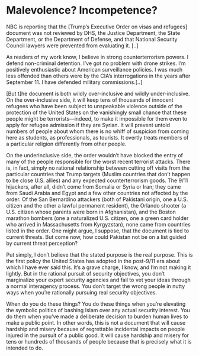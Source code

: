 # Malevolence? Incompetence?

NBC is reporting that the [Trump’s Executive Order on visas and
refugees] document was not reviewed by DHS, the Justice Department,
the State Department, or the Department of Defense, and that National
Security Council lawyers were prevented from evaluating it. [..]

As readers of my work know, I believe in strong counterterrorism
powers. I defend non-criminal detention. I’ve got no problem with
drone strikes. I’m positively enthusiastic about American surveillance
policies. I was much less offended than others were by the CIA’s
interrogations in the years after September 11. I have defended
military commissions.[..]

[But t]he document is both wildly over-inclusive and wildly
under-inclusive. On the over-inclusive side, it will keep tens of
thousands of innocent refugees who have been subject to unspeakable
violence outside of the protection of the United States on the
vanishingly small chance that these people might be terrorists—indeed,
to make it impossible for them even to apply for refugee admission if
they are Syrian. It will prevent untold numbers of people about whom
there is no whiff of suspicion from coming here as students, as
professionals, as tourists. It overtly treats members of a particular
religion differently from other people.

On the underinclusive side, the order wouldn’t have blocked the entry
of many of the people responsible for the worst recent terrorist
attacks. There is, in fact, simply no rational relationship between
cutting off visits from the particular countries that Trump targets
(Muslim countries that don’t happen to be close U.S. allies) and any
expected counterterrorism goods. The 9/11 hijackers, after all, didn’t
come from Somalia or Syria or Iran; they came from Saudi Arabia and
Egypt and a few other countries not affected by the order. Of the San
Bernardino attackers (both of Pakistani origin, one a U.S. citizen and
the other a lawful permanent resident), the Orlando shooter (a
U.S. citizen whose parents were born in Afghanistan), and the Boston
marathon bombers (one a naturalized U.S. citizen, one a green card
holder who arrived in Massachusetts from Kyrgyzstan), none came from
countries listed in the order. One might argue, I suppose, that the
document is tied to current threats. But come now, how could Pakistan
not be on a list guided by current threat perception?

Put simply, I don’t believe that the stated purpose is the real
purpose. This is the first policy the United States has adopted in the
post-9/11 era about which I have ever said this. It’s a grave charge,
I know, and I’m not making it lightly. But in the rational pursuit of
security objectives, you don’t marginalize your expert security
agencies and fail to vet your ideas through a normal interagency
process. You don’t target the wrong people in nutty ways when you’re
rationally pursuing real security objectives.

When do you do these things? You do these things when you’re elevating
the symbolic politics of bashing Islam over any actual security
interest. You do them when you’ve made a deliberate decision to burden
human lives to make a public point. In other words, this is not a
document that will cause hardship and misery because of regrettable
incidental impacts on people injured in the pursuit of a public
good. It will cause hardship and misery for tens or hundreds of
thousands of people because that is precisely what it is intended to
do.









